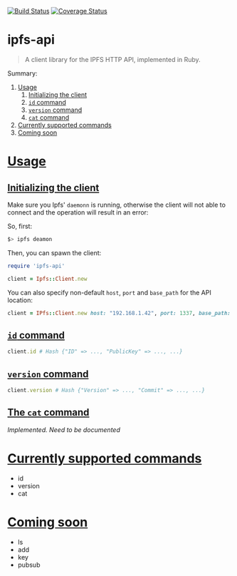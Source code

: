 [![Build Status](https://travis-ci.org/mahloun/ruby-ipfs-api.svg?branch=master)](https://travis-ci.org/mahloun/ruby-ipfs-api)
[![Coverage Status](https://coveralls.io/repos/github/mahloun/ruby-ipfs-api/badge.svg?branch=master)](https://coveralls.io/github/mahloun/ruby-ipfs-api?branch=master)

# ipfs-api

> A client library for the IPFS HTTP API, implemented in Ruby.

Summary:

1. [Usage](#usage)
   1. [Initializing the client](#initializing-the-client)
   2. [`id` command](#id)
   3. [`version` command](#version)
   4. [`cat` command](#cat)
2. [Currently supported commands](#currently-supported-commands)
3. [Coming soon](#coming-soon)

# [Usage](#usage)

## [Initializing the client](#initializing-the-client)

Make sure you Ipfs' `daemonn` is running, otherwise the client will
not able to connect and the operation will result in an error:

So, first:

```bash
$> ipfs deamon
```

Then, you can spawn the client:

```ruby
require 'ipfs-api'

client = Ipfs::Client.new
```

You can also specify non-default `host`, `port` and `base_path` for the API location:

```ruby
client = IPfs::Client.new host: "192.168.1.42", port: 1337, base_path: "/api/v1"
```

## [`id` command](#id)

```ruby
client.id # Hash {"ID" => ..., "PublicKey" => ..., ...}
```

## [`version` command](#version)

```ruby
client.version # Hash {"Version" => ..., "Commit" => ..., ...}
```

## [The `cat` command](#cat)

_Implemented. Need to be documented_

# [Currently supported commands](#currently-supported-commands)

- id
- version
- cat

# [Coming soon](#coming-soon)
- ls
- add
- key
- pubsub
